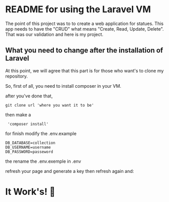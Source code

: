 # README for using the Laravel VM

The point of this project was to to create a web application for statues.
This app needs to have the "CRUD" what means "Create, Read, Update, Delete". That was our validation and here is my project.

## What you need to change after the installation of Laravel

At this point, we will agree that this part is for those who want's to clone my repository.

So, first of all, you need to install composer in your VM. 

after you've done that,
```
git clone url 'where you want it to be'
```

then make a
```
 'composer install'
```

for finish modify the .env.example
```
DB_DATABASE=collection
DB_USERNAME=username
DB_PASSWORD=passeword
```

the rename the .env.exemple in .env

refresh your page and generate a key then refresh again and:

# It Work's! 🎉